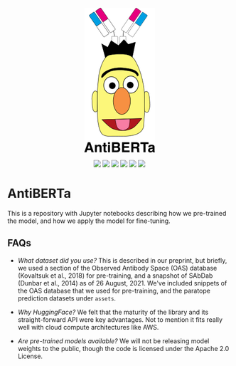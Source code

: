 <p align="center">
    <img src="banner.png" alt="blah" /><br>
</p>

<p align = "center">
    <img src="https://img.shields.io/static/v1?label=python&message=3.9&color=blue&style=flat-square"/>
    <a href="https://pytorch.org/"><img src="https://img.shields.io/static/v1?label=pytorch&message=1.9.0&color=blue&style=flat-square"/></a>
    <a href="https://huggingface.co/transformers/"><img src="https://img.shields.io/static/v1?label=huggingface&message=4.7.0&color=yellow&style=flat-square"/></a>
    <a href="https://huggingface.co/docs/datasets/"><img src="https://img.shields.io/static/v1?label=hf-datasets&message=1.11.0&color=yellow&style=flat-square"/></a>
    <a href="https://www.linkedin.com/company/alchemab-therapeutics-ltd/"><img src="https://img.shields.io/badge/LinkedIn-blue?style=flat&logo=linkedin&labelColor=blue"/></a>
    <a href="https://twitter.com/alchemabtx"><img src="https://img.shields.io/twitter/follow/alchemabtx?style=social"/></a>
</p>


# AntiBERTa

This is a repository with Jupyter notebooks describing how we pre-trained the model, and how we apply the model
for fine-tuning.

## FAQs

* _What dataset did you use?_ This is described in our preprint, but briefly, we used a section of the Observed Antibody
  Space (OAS) database (Kovaltsuk et al., 2018) for pre-training, and a snapshot of SAbDab (Dunbar et al., 2014) as of
  26 August, 2021. We've included snippets of the OAS database that we used for pre-training, and the paratope prediction
  datasets under `assets`.
  
* _Why HuggingFace?_ We felt that the maturity of the library and its straight-forward API were key advantages. Not to
mention it fits really well with cloud compute architectures like AWS.
  
* _Are pre-trained models available?_ We will not be releasing model weights to the public, though the code is licensed
  under the Apache 2.0 License.

